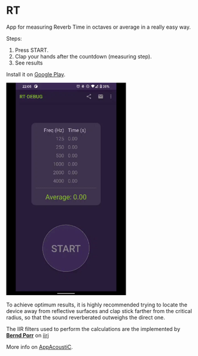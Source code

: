 # RT
App for measuring Reverb Time in octaves or average in a really easy way.

Steps:
1. Press START.
2. Clap your hands after the countdown (measuring step).
3. See results

Install it on [Google Play](https://play.google.com/store/apps/details?id=com.appacoustic.rt).

<img src="demo.gif" width="320" />

To achieve optimum results, it is highly recommended trying to locate the device away from reflective surfaces and clap stick farther from the critical radius, so that the sound reverberated outweighs the direct one.

The IIR filters used to perform the calculations are the implemented by [**Bernd Porr**](https://github.com/berndporr) on [iirj](https://github.com/berndporr/iirj)

More info on [AppAcoustiC](http://appacoustic.com/).
